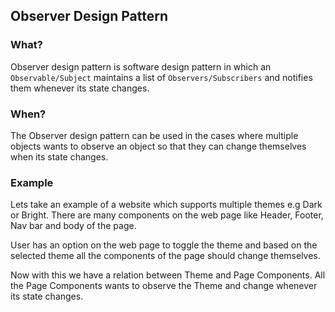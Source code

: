 ## Observer Design Pattern

### What?

Observer design pattern is software design pattern in which an `Observable/Subject` maintains a list of
 `Observers/Subscribers` and notifies them whenever its state changes.


### When?

The Observer design pattern can be used in the cases where multiple objects wants
 to observe an object so that they can change themselves when its state changes.
 
### Example

Lets take an example of a website which supports multiple themes e.g Dark or Bright. There 
are many components on the web page like Header, Footer, Nav bar and body of the page.

User has an option on the web page to toggle the theme and based on the selected theme
all the components of the page should change themselves.

Now with this we have a relation between Theme and Page Components. All the Page Components 
wants to observe the Theme and change whenever its state changes. 